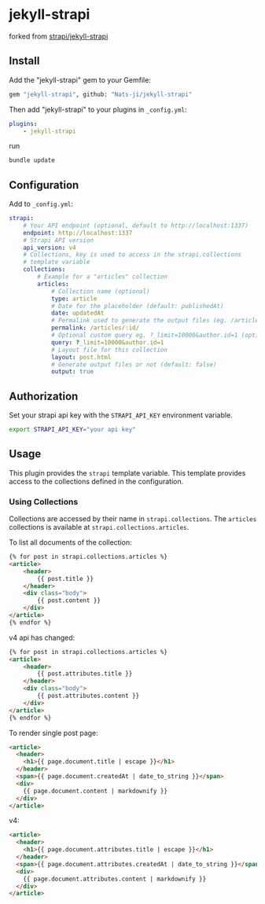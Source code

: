 # jekyll-strapi

forked from [strapi/jekyll-strapi](https://github.com/strapi/jekyll-strapi)

## Install

Add the "jekyll-strapi" gem to your Gemfile:

```sh
gem "jekyll-strapi", github: "Nats-ji/jekyll-strapi"
```

Then add "jekyll-strapi" to your plugins in `_config.yml`:

```yml
plugins:
    - jekyll-strapi
```

run
```sh
bundle update
```

## Configuration

Add to `_config.yml`:

```yaml
strapi:
    # Your API endpoint (optional, default to http://localhost:1337)
    endpoint: http://localhost:1337
    # Strapi API version
    api_version: v4
    # Collections, key is used to access in the strapi.collections
    # template variable
    collections:
        # Example for a "articles" collection
        articles:
            # Collection name (optional)
            type: article
            # Date for the placeholder (default: publishedAt)
            date: updatedAt
            # Permalink used to generate the output files (eg. /articles/:id). Placeholders: (:id, :slug, :uid, :type, :y, :m, :d)
            permalink: /articles/:id/
            # Optional custom query eg. ?_limit=10000&author.id=1 (optional)
            query: ?_limit=10000&author.id=1
            # Layout file for this collection
            layout: post.html
            # Generate output files or not (default: false)
            output: true
```

## Authorization

Set your strapi api key with the `STRAPI_API_KEY` environment variable.

```sh
export STRAPI_API_KEY="your api key"
```

## Usage

This plugin provides the `strapi` template variable. This template provides access to the collections defined in the configuration.

### Using Collections

Collections are accessed by their name in `strapi.collections`. The `articles` collections is available at `strapi.collections.articles`.

To list all documents of the collection:

```html
{% for post in strapi.collections.articles %}
<article>
    <header>
        {{ post.title }}
    </header>
    <div class="body">
        {{ post.content }}
    </div>
</article>
{% endfor %}
```

v4 api has changed:

```html
{% for post in strapi.collections.articles %}
<article>
    <header>
        {{ post.attributes.title }}
    </header>
    <div class="body">
        {{ post.attributes.content }}
    </div>
</article>
{% endfor %}
```

To render single post page:

```html
<article>
  <header>
    <h1>{{ page.document.title | escape }}</h1>
  </header>
  <span>{{ page.document.createdAt | date_to_string }}</span>
  <div>
    {{ page.document.content | markdownify }}
  </div>
</article>
```

v4:

```html
<article>
  <header>
    <h1>{{ page.document.attributes.title | escape }}</h1>
  </header>
  <span>{{ page.document.attributes.createdAt | date_to_string }}</span>
  <div>
    {{ page.document.attributes.content | markdownify }}
  </div>
</article>
```